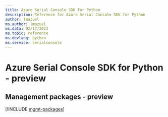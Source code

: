 ```yaml
---
title: Azure Serial Console SDK for Python
description: Reference for Azure Serial Console SDK for Python
author: lmazuel
ms.author: lmazuel
ms.data: 02/17/2023
ms.topic: reference
ms.devlang: python
ms.service: serialconsole
---
```

# Azure Serial Console SDK for Python - preview

## Management packages - preview
[!INCLUDE [mgmt-packages](serial-console-mgmt-index.md)]